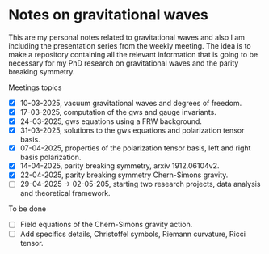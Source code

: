 # Notes on gravitational waves

This are my personal notes related to gravitational waves and also
I am including the presentation series from the weekly meeting. The 
idea is to make a repository containing all the relevant information
that is going to be necessary for my PhD research on gravitational waves
and the parity breaking symmetry.

Meetings topics
- [x] 10-03-2025, vacuum gravitational waves and degrees of freedom.
- [x] 17-03-2025, computation of the gws and gauge invariants.
- [x] 24-03-2025, gws equations using a FRW background.
- [x] 31-03-2025, solutions to the gws equations and polarization tensor basis.
- [x] 07-04-2025, properties of the polarization tensor basis, left and right basis polarization.
- [x] 14-04-2025, parity breaking symmetry, arxiv 1912.06104v2.
- [x] 22-04-2025, parity breaking symmetry Chern-Simons gravity.
- [ ] 29-04-2025 $\to$ 02-05-205, starting two research projects, data analysis and theoretical framework.

To be done
- [ ] Field equations of the Chern-Simons gravity action.
- [ ] Add specifics details, Christoffel symbols, Riemann curvature, Ricci tensor.
